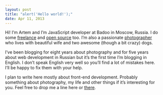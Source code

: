 ```yaml
---
layout: post
title: "alert('Hello world!');"
date: Apr 11, 2013
---
```


Hi! I’m Artem and I’m JavaScript developer at Badoo in Moscow, Russia. I do some [freelance](http://sapegin.me/portfolio) and [open source](https://github.com/sapegin) too. I’m also a passionate [photographer](http://decisivemoment.ru/index_en.html) who lives with beautiful wife and two awesome (though a bit crazy) dogs.

I’ve been blogging for eight years about photography and for five years about web development in Russian but it’s the first time I’m blogging in English. I don’t speak English very well so you’ll find a lot of mistakes here. I’ll be happy to fix them with your help.

I plan to write here mostly about front-end development. Probably something about photography, my life and other things if it’s interesting for you. Feel free to drop me a line here or [there](http://sapegin.me/contacts).